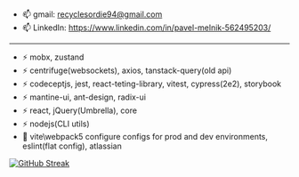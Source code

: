 
<!--
**PavelMelnik94/PavelMelnik94** is a ✨ _special_ ✨ repository because its `README.md` (this file) appears on your GitHub profile.

Here are some ideas to get you started:

- 🔭 I’m currently working on ...
- 🌱 I’m currently learning ...
- 👯 I’m looking to collaborate on ...
- 🤔 I’m looking for help with ...
- 💬 Ask me about ...
- 📫 How to reach me: ...
- 😄 Pronouns: ...
- ⚡ Fun fact: ...
-->
<div id="badges">
  <img src="https://komarev.com/ghpvc/?username=pavelmelnik94&style=flat-square&color=blue" alt=""/>
</div>

-  :mailbox: gmail: recyclesordie94@gmail.com </br>
-  :mailbox: LinkedIn: https://www.linkedin.com/in/pavel-melnik-562495203/
---
- :zap: mobx, zustand
- :zap: centrifuge(websockets), axios, tanstack-query(old api)
- :zap: codeceptjs, jest, react-teting-library, vitest, cypress(2e2), storybook
- :zap: mantine-ui, ant-design, radix-ui
- :zap: react, jQuery(Umbrella), core
- :zap: nodejs(CLI utils)
- :telescope: vite\webpack5 configure configs for prod and dev environments, eslint(flat config), atlassian


[![GitHub Streak](https://streak-stats.demolab.com?user=%20PavelMelnik94&theme=dark&border_radius=9&short_numbers=true&border=EBA216)](https://git.io/streak-stats)
